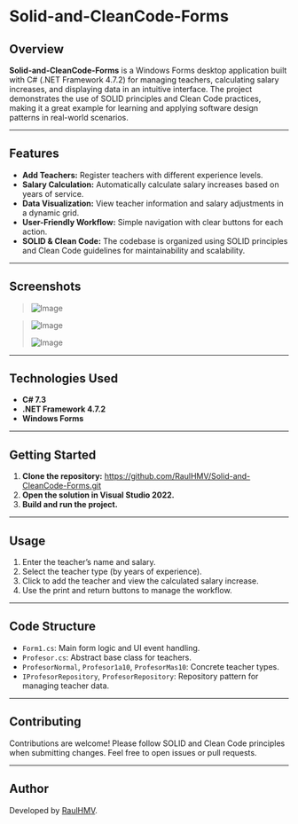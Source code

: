 # Solid-and-CleanCode-Forms

## Overview

**Solid-and-CleanCode-Forms** is a Windows Forms desktop application built with C# (.NET Framework 4.7.2) for managing teachers, calculating salary increases, and displaying data in an intuitive interface. The project demonstrates the use of SOLID principles and Clean Code practices, making it a great example for learning and applying software design patterns in real-world scenarios.

---

## Features

- **Add Teachers:** Register teachers with different experience levels.
- **Salary Calculation:** Automatically calculate salary increases based on years of service.
- **Data Visualization:** View teacher information and salary adjustments in a dynamic grid.
- **User-Friendly Workflow:** Simple navigation with clear buttons for each action.
- **SOLID & Clean Code:** The codebase is organized using SOLID principles and Clean Code guidelines for maintainability and scalability.

---

## Screenshots

> ![Image](https://github.com/user-attachments/assets/41cf8993-58d1-42da-a7bf-f8df0ff3a43f)

>![Image](https://github.com/user-attachments/assets/0d90098b-3c9e-47a4-8de1-031e665525b6)
> 
> ![Image](https://github.com/user-attachments/assets/5cc6bf56-e84f-4363-b343-862d7b1d2e26)

---

## Technologies Used

- **C# 7.3**
- **.NET Framework 4.7.2**
- **Windows Forms**

---

## Getting Started

1. **Clone the repository:**
    https://github.com/RaulHMV/Solid-and-CleanCode-Forms.git
2. **Open the solution in Visual Studio 2022.**
3. **Build and run the project.**

---

## Usage

1. Enter the teacher’s name and salary.
2. Select the teacher type (by years of experience).
3. Click to add the teacher and view the calculated salary increase.
4. Use the print and return buttons to manage the workflow.

---

## Code Structure

- `Form1.cs`: Main form logic and UI event handling.
- `Profesor.cs`: Abstract base class for teachers.
- `ProfesorNormal`, `Profesor1a10`, `ProfesorMas10`: Concrete teacher types.
- `IProfesorRepository`, `ProfesorRepository`: Repository pattern for managing teacher data.

---

## Contributing

Contributions are welcome! Please follow SOLID and Clean Code principles when submitting changes. Feel free to open issues or pull requests.

---

## Author

Developed by [RaulHMV](https://github.com/RaulHMV).
